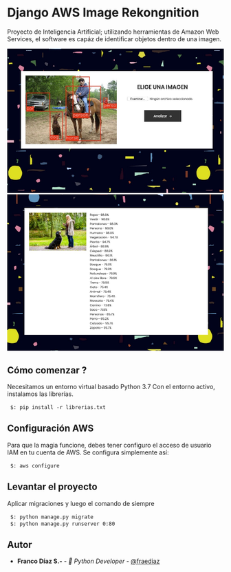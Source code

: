 # Django AWS Image Rekongnition

Proyecto de Inteligencia Artificial; utilizando herramientas de Amazon Web Services, el software es capáz de identificar objetos dentro de una imagen.

![Farmers Market Finder Demo](img/1.jpeg)
![Farmers Market Finder Demo](img/2.jpeg)

## Cómo comenzar ?

Necesitamos un entorno virtual basado Python 3.7
Con el entorno activo, instalamos las librerías.

```
 $: pip install -r librerias.txt
```

## Configuración AWS

Para que la magia funcione, debes tener configuro el acceso de usuario IAM en tu cuenta de AWS.
Se configura simplemente así:
```
 $: aws configure
```

## Levantar el proyecto
Aplicar migraciones y luego el comando de siempre
```
 $: python manage.py migrate
 $: python manage.py runserver 0:80
```

## Autor

* **Franco Díaz S.-** - *🐍 Python Developer* - [@fraediaz](https://github.com/fraediaz)
